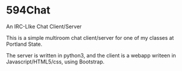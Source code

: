 # 594Chat
An IRC-LIke Chat Client/Server

This is a simple multiroom chat client/server for one of my classes at Portland State.

The server is written in python3, and the client is a webapp writeen in Javascript/HTML5/css, using Bootstrap.
